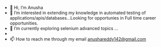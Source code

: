 - 👋 Hi, I’m Anusha
- 👀 I’m interested in extending my knowledge in automated testing of applications/apis/databases...Looking for opportunies in Full time career opportunities. 
- 🌱 I’m currently exploring selenium advanced topics ...
- 
- 📫 How to reach me through my email anushareddy142@gmail.com

<!---
anushareddy142/anushareddy142 is a ✨ special ✨ repository because its `README.md` (this file) appears on your GitHub profile.
You can click the Preview link to take a look at your changes.
--->
